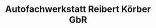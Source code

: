 ---
title: "Autofachwerkstatt Reibert Körber GbR"
url: /geisenheim/autofachwerkstatt-reibert-koerber-gbr/
shop: Autowerkstatt
---